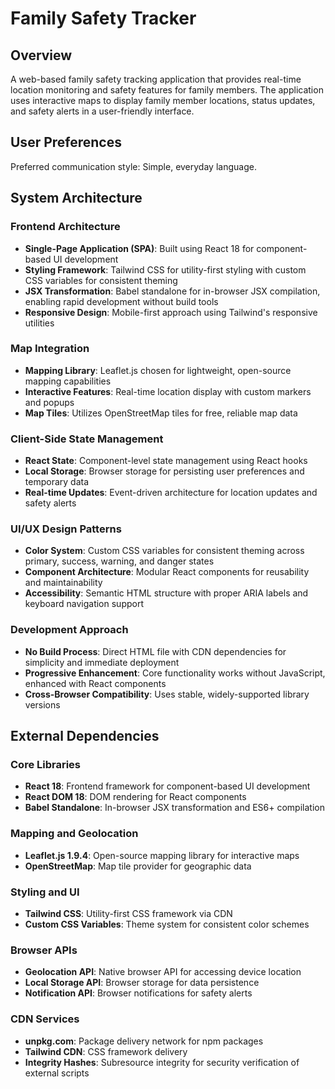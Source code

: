 # Family Safety Tracker

## Overview

A web-based family safety tracking application that provides real-time location monitoring and safety features for family members. The application uses interactive maps to display family member locations, status updates, and safety alerts in a user-friendly interface.

## User Preferences

Preferred communication style: Simple, everyday language.

## System Architecture

### Frontend Architecture
- **Single-Page Application (SPA)**: Built using React 18 for component-based UI development
- **Styling Framework**: Tailwind CSS for utility-first styling with custom CSS variables for consistent theming
- **JSX Transformation**: Babel standalone for in-browser JSX compilation, enabling rapid development without build tools
- **Responsive Design**: Mobile-first approach using Tailwind's responsive utilities

### Map Integration
- **Mapping Library**: Leaflet.js chosen for lightweight, open-source mapping capabilities
- **Interactive Features**: Real-time location display with custom markers and popups
- **Map Tiles**: Utilizes OpenStreetMap tiles for free, reliable map data

### Client-Side State Management
- **React State**: Component-level state management using React hooks
- **Local Storage**: Browser storage for persisting user preferences and temporary data
- **Real-time Updates**: Event-driven architecture for location updates and safety alerts

### UI/UX Design Patterns
- **Color System**: Custom CSS variables for consistent theming across primary, success, warning, and danger states
- **Component Architecture**: Modular React components for reusability and maintainability
- **Accessibility**: Semantic HTML structure with proper ARIA labels and keyboard navigation support

### Development Approach
- **No Build Process**: Direct HTML file with CDN dependencies for simplicity and immediate deployment
- **Progressive Enhancement**: Core functionality works without JavaScript, enhanced with React components
- **Cross-Browser Compatibility**: Uses stable, widely-supported library versions

## External Dependencies

### Core Libraries
- **React 18**: Frontend framework for component-based UI development
- **React DOM 18**: DOM rendering for React components
- **Babel Standalone**: In-browser JSX transformation and ES6+ compilation

### Mapping and Geolocation
- **Leaflet.js 1.9.4**: Open-source mapping library for interactive maps
- **OpenStreetMap**: Map tile provider for geographic data

### Styling and UI
- **Tailwind CSS**: Utility-first CSS framework via CDN
- **Custom CSS Variables**: Theme system for consistent color schemes

### Browser APIs
- **Geolocation API**: Native browser API for accessing device location
- **Local Storage API**: Browser storage for data persistence
- **Notification API**: Browser notifications for safety alerts

### CDN Services
- **unpkg.com**: Package delivery network for npm packages
- **Tailwind CDN**: CSS framework delivery
- **Integrity Hashes**: Subresource integrity for security verification of external scripts